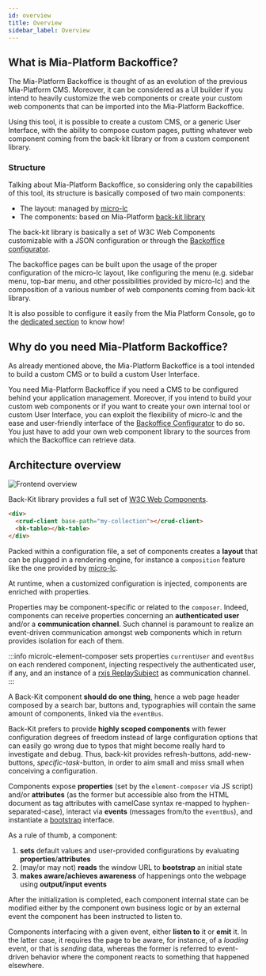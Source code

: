 ```yaml
---
id: overview
title: Overview
sidebar_label: Overview
---
```

## What is Mia-Platform Backoffice?

The Mia-Platform Backoffice is thought of as an evolution of the previous Mia-Platform CMS. Moreover, it can be considered as a UI builder if you intend to heavily customize the web components or create your custom web components that can be imported into the Mia-Platform Backoffice.

Using this tool, it is possible to create a custom CMS, or a generic User Interface, with the ability to compose custom pages, putting whatever web component coming from the back-kit library or from a custom component library.

### Structure

Talking about Mia-Platform Backoffice, so considering only the capabilities of this tool, its structure is basically composed of two main components:

- The layout: managed by [micro-lc](https://www.micro-lc.io/docs)
- The components: based on Mia-Platform [back-kit library](./60_components/10_adapters.md)

The back-kit library is basically a set of W3C Web Components customizable with a JSON configuration or through the [Backoffice configurator](/business_suite/backoffice-configurator/overview.md). 

The backoffice pages can be built upon the usage of the proper configuration of the micro-lc layout, like configuring the menu (e.g. sidebar menu, top-bar menu, and other possibilities provided by micro-lc) and the composition of a various number of web components coming from back-kit library.

It is also possible to configure it easily from the Mia Platform Console, go to the [dedicated section](/business_suite/backoffice-configurator/overview.md) to know how!

## Why do you need Mia-Platform Backoffice?

As already mentioned above, the Mia-Platform Backoffice is a tool intended to build a custom CMS or to build a custom User Interface.

You need Mia-Platform Backoffice if you need a CMS to be configured behind your application management. Moreover, if you intend to build your custom web components or if you want to create your own internal tool or custom User Interface, you can exploit the flexibility of micro-lc and the ease and user-friendly interface of the [Backoffice Configurator](/business_suite/backoffice-configurator/overview.md) to do so. You just have to add your own web component library to the sources from which the Backoffice can retrieve data.

## Architecture overview

![Frontend overview](img/frontend.jpg)

Back-Kit library provides a full set of [W3C Web Components](https://www.w3.org/TR/components-intro/).

```html
<div>
  <crud-client base-path="my-collection"></crud-client>
  <bk-table></bk-table>
</div>
```

Packed within a configuration file, a set of components creates a **layout** that can be plugged in a rendering engine, for instance a `composition` feature like the one provided by [micro-lc](https://micro-lc.io/docs/concepts/composition).

At runtime, when a customized configuration is injected, components are enriched with properties.

Properties may be component-specific or related to the `composer`. Indeed, components can receive properties concerning an
**authenticated user** and/or a **communication channel**. Such channel is paramount to realize an event-driven communication
amongst web components which in return provides isolation for each of them.

:::info
microlc-element-composer sets properties `currentUser` and `eventBus` on each rendered component, injecting respectively
the authenticated user, if any, and an instance of a [rxjs ReplaySubject](https://rxjs.dev/api/index/class/ReplaySubject)
as communication channel.
:::

A Back-Kit component **should do one thing**, hence a web page header composed by a search bar, buttons and, typographies
will contain the same amount of components, linked via the `eventBus`.

Back-Kit prefers to provide **highly scoped components** with fewer configuration degrees of freedom instead of large
configuration options that can easily go wrong due to typos that might become really hard to investigate and debug.
Thus, back-kit provides refresh-buttons, add-new-buttons, *specific-task*-button, in order to aim small and miss small
when conceiving a configuration.

Components expose **properties** (set by the `element-composer` via JS script) and/or **attributes** (as the former but
accessible also from the HTML document as tag attributes with camelCase syntax re-mapped to hyphen-separated-case), interact
via **events** (messages from/to the `eventBus`), and instantiate a [bootstrap](page_layout#bootstrap-aka-initial-state-injection) interface.

As a rule of thumb, a component:

1. **sets** default values and user-provided configurations by evaluating **properties**/**attributes**
2. (may/or may not) **reads** the window URL to **bootstrap** an initial state
3. **makes aware/achieves awareness** of happenings onto the webpage using **output/input events**

After the initialization is completed, each component internal state can be modified either by the component own business logic
or by an external event the component has been instructed to listen to.

Components interfacing with a given event, either **listen to** it or **emit** it. In the latter case, it requires the page
to be aware, for instance, of a *loading* event, or that is *sending* data, whereas the former is referred to event-driven
behavior where the component reacts to something that happened elsewhere.

